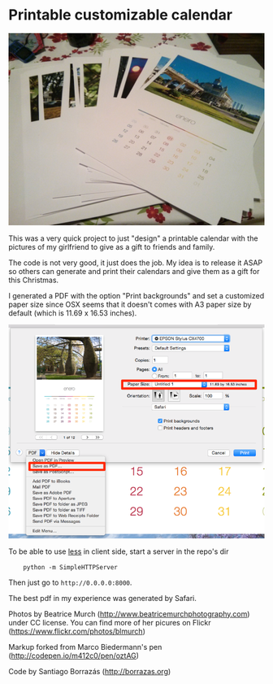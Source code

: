 # Printable customizable calendar

![Printed calendar](printed.jpg)

This was a very quick project to just "design" a printable calendar with the
pictures of my girlfriend to give as a gift to friends and family.

The code is not very good, it just does the job. My idea is to release it ASAP
so others can generate and print their calendars and give them as a gift for
this Christmas.

I generated a PDF with the option "Print backgrounds" and set a customized
paper size since OSX seems that it doesn't comes with A3 paper size by default
(which is 11.69 x 16.53 inches).

![Generating PDF with custom paper size](save_pdf.png)

To be able to use [less](/less) in client side, start a server in the repo's dir

        python -m SimpleHTTPServer

Then just go to `http://0.0.0.0:8000`.

The best pdf in my experience was generated by Safari.

Photos by Beatrice Murch (http://www.beatricemurchphotography.com) under CC
license. You can find more of her picures on Flickr (https://www.flickr.com/photos/blmurch)

Markup forked from Marco Biedermann's pen (http://codepen.io/m412c0/pen/oztAG)

Code by Santiago Borrazás (http://borrazas.org)
